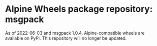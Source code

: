 # Alpine Wheels package repository: msgpack

As of 2022-06-03 and msgpack 1.0.4, Alpine-compatible wheels are available on PyPI. This repository will no longer be updated.
